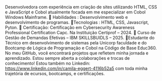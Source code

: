Desenvolvedora com experiência em criação de sites utilizando HTML, CSS e JavaScript e Cobol atualmente focada em me especializar em Cobol Windows Mainframe.
🔹 Habilidades : Desenvolvimento web e desenvolvimento de programas.
🔹Tecnologias : HTML, CSS, Javascript, Pyton.
🔹 Certificação: Certificação em Cybersecurity Awareness Professional Certification Capc. Na Instituição Certiprof – 2024.
🔹 Curso de Gestão de Demandas Efetivas – IBM SKILLSBUIDLS – 2025.
🔹Estudante do Técnico em desenvolvimento de sistemas pela Unicorp faculdade e do Bootcamp de Lógica de Programação e Cobol na Código de Base Educ360.
No meu GitHub, você encontrará projetos que refletem minha jornada e aprendizado. Estou sempre aberta a colaborações e trocas de conhecimento!
Estou também no Linkedin: https://www.linkedin.com/in/camila-eggert-4116b52a5 com toda minha trajetória de ecursos, bootcamps, e certificações.
